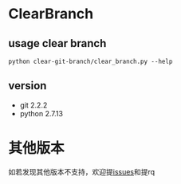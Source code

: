 # ClearBranch

## usage clear branch
```
python clear-git-branch/clear_branch.py --help
```

## version
+ git  2.2.2
+ python 2.7.13

# 其他版本
如若发现其他版本不支持，欢迎提[issues](https://github.com/clarkyi/python-script/issues)和提rq

